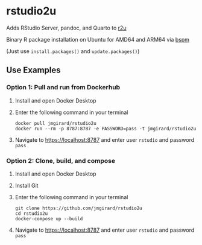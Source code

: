 # rstudio2u

Adds RStudio Server, pandoc, and Quarto to [r2u](https://github.com/rocker-org/r2u)

Binary R package installation on Ubuntu for AMD64 and ARM64 via [bspm](https://cloud.r-project.org/package=bspm)

(Just use `install.packages()` and `update.packages()`)

## Use Examples

### Option 1: Pull and run from Dockerhub

1. Install and open Docker Desktop
2. Enter the following command in your terminal

    ```
    docker pull jmgirard/rstudio2u
    docker run --rm -p 8787:8787 -e PASSWORD=pass -t jmgirard/rstudio2u
    ```

3. Navigate to <https://localhost:8787> and enter user `rstudio` and password `pass`

### Option 2: Clone, build, and compose

1. Install and open Docker Desktop
2. Install Git
3. Enter the following command in your terminal

    ```
    git clone https://github.com/jmgirard/rstudio2u
    cd rstudio2u
    docker-compose up --build
    ```
4. Navigate to <https://localhost:8787> and enter user `rstudio` and password `pass`
